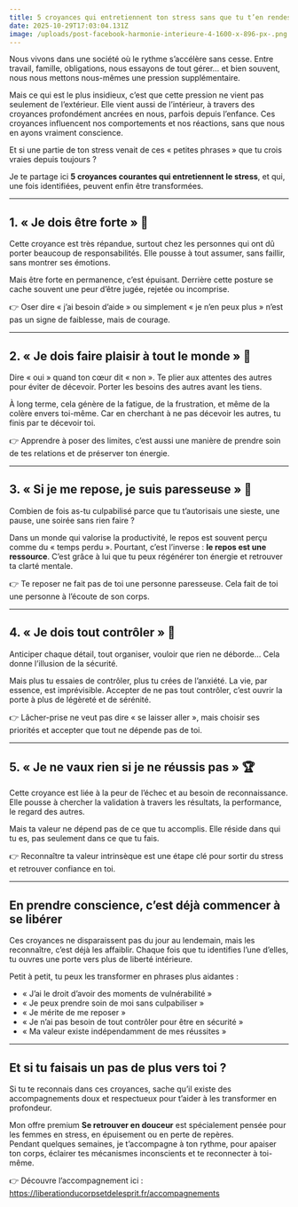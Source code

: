 ```yaml
---
title: 5 croyances qui entretiennent ton stress sans que tu t’en rendes compte
date: 2025-10-29T17:03:04.131Z
image: /uploads/post-facebook-harmonie-interieure-4-1600-x-896-px-.png
---
```

Nous vivons dans une société où le rythme s’accélère sans cesse. Entre travail, famille, obligations, nous essayons de tout gérer… et bien souvent, nous nous mettons nous-mêmes une pression supplémentaire.

Mais ce qui est le plus insidieux, c’est que cette pression ne vient pas seulement de l’extérieur. Elle vient aussi de l’intérieur, à travers des croyances profondément ancrées en nous, parfois depuis l’enfance. Ces croyances influencent nos comportements et nos réactions, sans que nous en ayons vraiment conscience.

Et si une partie de ton stress venait de ces « petites phrases » que tu crois vraies depuis toujours ?

Je te partage ici **5 croyances courantes qui entretiennent le stress**, et qui, une fois identifiées, peuvent enfin être transformées.

- - -

## 1. « Je dois être forte » 💪

Cette croyance est très répandue, surtout chez les personnes qui ont dû porter beaucoup de responsabilités. Elle pousse à tout assumer, sans faillir, sans montrer ses émotions.

Mais être forte en permanence, c’est épuisant. Derrière cette posture se cache souvent une peur d’être jugée, rejetée ou incomprise.

👉 Oser dire « j’ai besoin d’aide » ou simplement « je n’en peux plus » n’est pas un signe de faiblesse, mais de courage.

- - -

## 2. « Je dois faire plaisir à tout le monde » 🌸

Dire « oui » quand ton cœur dit « non ». Te plier aux attentes des autres pour éviter de décevoir. Porter les besoins des autres avant les tiens.

À long terme, cela génère de la fatigue, de la frustration, et même de la colère envers toi-même. Car en cherchant à ne pas décevoir les autres, tu finis par te décevoir toi.

👉 Apprendre à poser des limites, c’est aussi une manière de prendre soin de tes relations et de préserver ton énergie.

- - -

## 3. « Si je me repose, je suis paresseuse » 🛌

Combien de fois as-tu culpabilisé parce que tu t’autorisais une sieste, une pause, une soirée sans rien faire ?

Dans un monde qui valorise la productivité, le repos est souvent perçu comme du « temps perdu ». Pourtant, c’est l’inverse : **le repos est une ressource**. C’est grâce à lui que tu peux régénérer ton énergie et retrouver ta clarté mentale.

👉 Te reposer ne fait pas de toi une personne paresseuse. Cela fait de toi une personne à l’écoute de son corps.

- - -

## 4. « Je dois tout contrôler » 🔄

Anticiper chaque détail, tout organiser, vouloir que rien ne déborde… Cela donne l’illusion de la sécurité.

Mais plus tu essaies de contrôler, plus tu crées de l’anxiété. La vie, par essence, est imprévisible. Accepter de ne pas tout contrôler, c’est ouvrir la porte à plus de légèreté et de sérénité.

👉 Lâcher-prise ne veut pas dire « se laisser aller », mais choisir ses priorités et accepter que tout ne dépende pas de toi.

- - -

## 5. « Je ne vaux rien si je ne réussis pas » 🏆

Cette croyance est liée à la peur de l’échec et au besoin de reconnaissance. Elle pousse à chercher la validation à travers les résultats, la performance, le regard des autres.

Mais ta valeur ne dépend pas de ce que tu accomplis. Elle réside dans qui tu es, pas seulement dans ce que tu fais.

👉 Reconnaître ta valeur intrinsèque est une étape clé pour sortir du stress et retrouver confiance en toi.

- - -

##  En prendre conscience, c’est déjà commencer à se libérer

Ces croyances ne disparaissent pas du jour au lendemain, mais les reconnaître, c’est déjà les affaiblir. Chaque fois que tu identifies l’une d’elles, tu ouvres une porte vers plus de liberté intérieure.

Petit à petit, tu peux les transformer en phrases plus aidantes :

* « J’ai le droit d’avoir des moments de vulnérabilité »
* « Je peux prendre soin de moi sans culpabiliser »
* « Je mérite de me reposer »
* « Je n’ai pas besoin de tout contrôler pour être en sécurité »
* « Ma valeur existe indépendamment de mes réussites »

- - -

##  Et si tu faisais un pas de plus vers toi ?

Si tu te reconnais dans ces croyances, sache qu’il existe des accompagnements doux et respectueux pour t’aider à les transformer en profondeur.

Mon offre premium **Se retrouver en douceur** est spécialement pensée pour les femmes en stress, en épuisement ou en perte de repères.\
Pendant quelques semaines, je t’accompagne à ton rythme, pour apaiser ton corps, éclairer tes mécanismes inconscients et te reconnecter à toi-même.

👉 Découvre l’accompagnement ici : <https://liberationducorpsetdelesprit.fr/accompagnements>